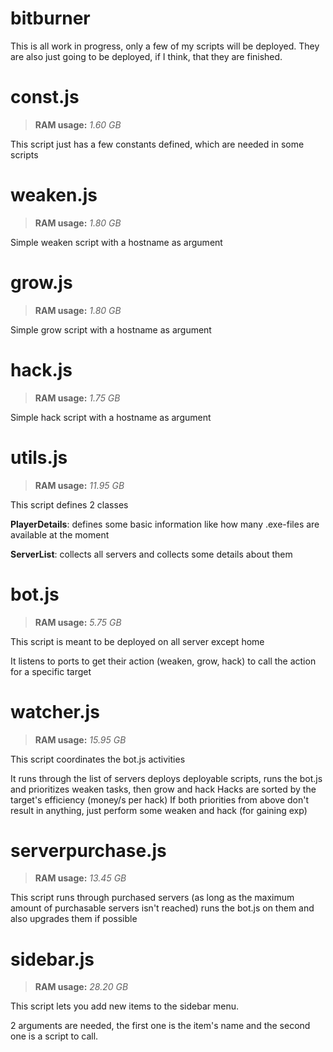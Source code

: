 # bitburner
This is all work in progress, only a few of my scripts will be deployed.
They are also just going to be deployed, if I think, that they are finished.

# const.js
>**RAM usage:** *1.60 GB*

This script just has a few constants defined, which are needed in some scripts


# weaken.js
>**RAM usage:** *1.80 GB*

Simple weaken script with a hostname as argument


# grow.js
>**RAM usage:** *1.80 GB*

Simple grow script with a hostname as argument


# hack.js
>**RAM usage:** *1.75 GB*

Simple hack script with a hostname as argument


# utils.js
>**RAM usage:** *11.95 GB*

This script defines 2 classes

**PlayerDetails**: defines some basic information like how many .exe-files are available at the moment

**ServerList**: collects all servers and collects some details about them


# bot.js
>**RAM usage:** *5.75 GB*

This script is meant to be deployed on all server except home

It listens to ports to get their action (weaken, grow, hack) to call the action for a specific target


# watcher.js
>**RAM usage:** *15.95 GB*

This script coordinates the bot.js activities

It runs through the list of servers deploys deployable scripts, runs the bot.js and prioritizes weaken tasks, then grow and hack
Hacks are sorted by the target's efficiency (money/s per hack)
If both priorities from above don't result in anything, just perform some weaken and hack (for gaining exp)


# serverpurchase.js
>**RAM usage:** *13.45 GB*

This script runs through purchased servers (as long as the maximum amount of purchasable servers isn't reached)
runs the bot.js on them and also upgrades them if possible


# sidebar.js
>**RAM usage:** *28.20 GB*

This script lets you add new items to the sidebar menu.

2 arguments are needed, the first one is the item's name and the second one is a script to call.
